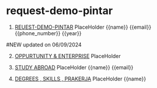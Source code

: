# request-demo-pintar


1. [REUEST-DEMO-PINTAR](https://htmlpreview.github.io/?https://github.com/amananku-pintar/request-demo-pintar/blob/main/REQUEST_DEMO.html) PlaceHolder {{name}} {{email}} {{phone_number}} {{year}}

#NEW updated on 06/09/2024

2.  [OPPURTUNITY & ENTERPRISE](https://htmlpreview.github.io/?https://github.com/amananku-pintar/request-demo-pintar/blob/main/enterprise_opputunity_contact_us.html) PlaceHolder 
  
3.  [STUDY ABROAD](https://htmlpreview.github.io/?https://github.com/amananku-pintar/request-demo-pintar/blob/main/STUDY_ABORAD_CONTACT_US.html) PlaceHolder {{name}} {{email}} 
  
4.  [DEGREES , SKILLS , PRAKERJA](https://htmlpreview.github.io/?https://github.com/amananku-pintar/request-demo-pintar/blob/main/DEGREES_SKILLS_PRAKERJA.html) PlaceHolder {{name}} 
